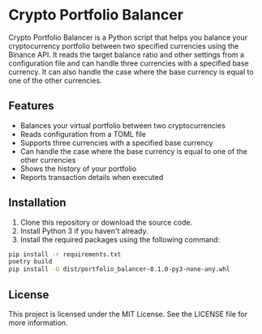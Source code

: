 # Crypto Portfolio Balancer

Crypto Portfolio Balancer is a Python script that helps you balance your cryptocurrency portfolio between two specified currencies using the Binance API. It reads the target balance ratio and other settings from a configuration file and can handle three currencies with a specified base currency. It can also handle the case where the base currency is equal to one of the other currencies.

## Features

- Balances your virtual portfolio between two cryptocurrencies
- Reads configuration from a TOML file
- Supports three currencies with a specified base currency
- Can handle the case where the base currency is equal to one of the other currencies
- Shows the history of your portfolio
- Reports transaction details when executed

## Installation

1. Clone this repository or download the source code.
2. Install Python 3 if you haven't already.
3. Install the required packages using the following command:

```bash
pip install -r requirements.txt
poetry build
pip install -U dist/portfolio_balancer-0.1.0-py3-none-any.whl
```

## License
This project is licensed under the MIT License. See the LICENSE file for more information.


